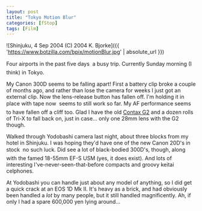 ```yaml
---
layout: post
title: "Tokyo Motion Blur"
categories: [fStop]
tags: [Film]
---
```



![Shinjuku, 4 Sep 2004 (C) 2004 K. Bjorke]({{ 'https://www.botzilla.com/bpix/motionBlur.jpg' | absolute_url }})


Four airports in the past five days &#151; a busy trip. Currently Sunday morning (I think) in Tokyo.



<!--more-->
My Canon 300D seems to be falling apart! First a battery clip broke a couple of months ago, and rather than lose the camera for weeks I just got an external clip. Now the lens-release button has fallen off. I'm holding it in place with tape now &#151; seems to still work so far. My AF performance seems to have fallen off a cliff too. Glad I have the old <a href="http://www.contaxg.com" target="_blank">Contax G2</a> and a dozen rolls of Tri-X to fall back on, just in case... only one 28mm lens with the G2 though.

Walked through Yodobashi camera last night, about three blocks from my hotel in Shinjuku. I was hoping they'd have one of the new Canon 20D's in stock &#151; no such luck. Did see a lot of black-bodied 300D's, though, along with the famed 18-55mm EF-S USM (yes, it does exist). And lots of interesting I've-never-seen-that-before compacts and groovy keitai celphones.

At Yodobashi you can handle just about any model of anything, so I did get a quick crack at an EOS 1D Mk II. It's heavy as a brick, and had obviously been handled a <i>lot</i> by many people, but it still handled magnificently. Ah, if only I had a spare 600,000 yen lying around...


